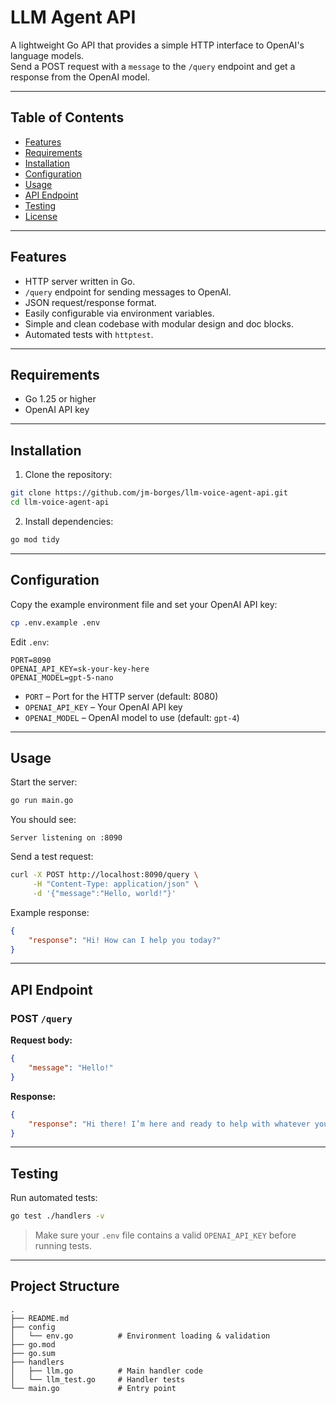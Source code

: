 # LLM Agent API

A lightweight Go API that provides a simple HTTP interface to OpenAI's language models.  
Send a POST request with a `message` to the `/query` endpoint and get a response from the OpenAI model.

---

## Table of Contents

- [Features](#features)
- [Requirements](#requirements)
- [Installation](#installation)
- [Configuration](#configuration)
- [Usage](#usage)
- [API Endpoint](#api-endpoint)
- [Testing](#testing)
- [License](#license)

---

## Features

- HTTP server written in Go.
- `/query` endpoint for sending messages to OpenAI.
- JSON request/response format.
- Easily configurable via environment variables.
- Simple and clean codebase with modular design and doc blocks.
- Automated tests with `httptest`.

---

## Requirements

- Go 1.25 or higher
- OpenAI API key

---

## Installation

1. Clone the repository:

```bash
git clone https://github.com/jm-borges/llm-voice-agent-api.git
cd llm-voice-agent-api
````

2. Install dependencies:

```bash
go mod tidy
```

---

## Configuration

Copy the example environment file and set your OpenAI API key:

```bash
cp .env.example .env
```

Edit `.env`:

```
PORT=8090
OPENAI_API_KEY=sk-your-key-here
OPENAI_MODEL=gpt-5-nano
```

* `PORT` – Port for the HTTP server (default: 8080)
* `OPENAI_API_KEY` – Your OpenAI API key
* `OPENAI_MODEL` – OpenAI model to use (default: `gpt-4`)

---

## Usage

Start the server:

```bash
go run main.go
```

You should see:

```
Server listening on :8090
```

Send a test request:

```bash
curl -X POST http://localhost:8090/query \
     -H "Content-Type: application/json" \
     -d '{"message":"Hello, world!"}'
```

Example response:

```json
{
    "response": "Hi! How can I help you today?"
}
```

---

## API Endpoint

### POST `/query`

**Request body:**

```json
{
    "message": "Hello!"
}
```

**Response:**

```json
{
    "response": "Hi there! I’m here and ready to help with whatever you need."
}
```

---

## Testing

Run automated tests:

```bash
go test ./handlers -v
```

> Make sure your `.env` file contains a valid `OPENAI_API_KEY` before running tests.

---

## Project Structure

```
.
├── README.md
├── config
│   └── env.go          # Environment loading & validation
├── go.mod
├── go.sum
├── handlers
│   ├── llm.go          # Main handler code
│   └── llm_test.go     # Handler tests
└── main.go             # Entry point
```


